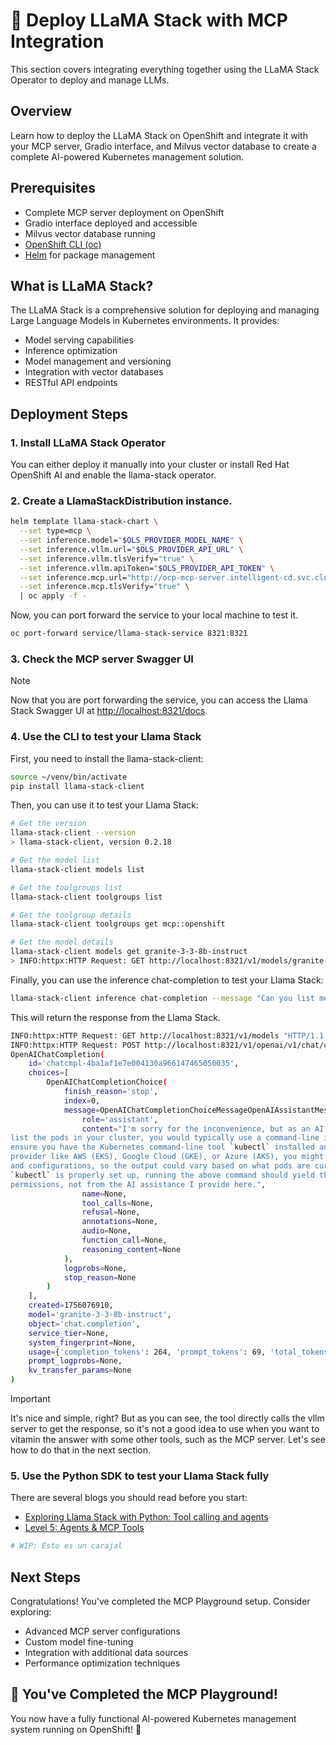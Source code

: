 # 🤖 Deploy LLaMA Stack with MCP Integration

This section covers integrating everything together using the LLaMA Stack Operator to deploy and manage LLMs.

## Overview

Learn how to deploy the LLaMA Stack on OpenShift and integrate it with your MCP server, Gradio interface, and Milvus vector database to create a complete AI-powered Kubernetes management solution.

## Prerequisites

- Complete MCP server deployment on OpenShift
- Gradio interface deployed and accessible
- Milvus vector database running
- [OpenShift CLI (oc)](https://docs.openshift.com/container-platform/latest/cli_reference/openshift_cli/getting-started-cli.html)
- [Helm](https://helm.sh/docs/intro/install/) for package management

## What is LLaMA Stack?

The LLaMA Stack is a comprehensive solution for deploying and managing Large Language Models in Kubernetes environments. It provides:
- Model serving capabilities
- Inference optimization
- Model management and versioning
- Integration with vector databases
- RESTful API endpoints

## Deployment Steps


### 1. Install LLaMA Stack Operator

You can either deploy it manually into your cluster or install Red Hat OpenShift AI and enable the llama-stack operator.

### 2. Create a LlamaStackDistribution instance.

```bash
helm template llama-stack-chart \
  --set type=mcp \
  --set inference.model="$OLS_PROVIDER_MODEL_NAME" \
  --set inference.vllm.url="$OLS_PROVIDER_API_URL" \
  --set inference.vllm.tlsVerify="true" \
  --set inference.vllm.apiToken="$OLS_PROVIDER_API_TOKEN" \
  --set inference.mcp.url="http://ocp-mcp-server.intelligent-cd.svc.cluster.local:8080" \
  --set inference.mcp.tlsVerify="true" \
  | oc apply -f -

```

Now, you can port forward the service to your local machine to test it.

```bash
oc port-forward service/llama-stack-service 8321:8321
```


### 3. Check the MCP server Swagger UI


>[!NOTE]
> Now that you are port forwarding the service, you can access the Llama Stack Swagger UI at [http://localhost:8321/docs](http://localhost:8321/docs).


### 4. Use the CLI to test your Llama Stack

First, you need to install the llama-stack-client:

```bash
source ~/venv/bin/activate
pip install llama-stack-client
```

Then, you can use it to test your Llama Stack:

```bash
# Get the version
llama-stack-client --version
> llama-stack-client, version 0.2.18

# Get the model list
llama-stack-client models list

# Get the toolgroups list
llama-stack-client toolgroups list

# Get the toolgroup details
llama-stack-client toolgroups get mcp::openshift

# Get the model details
llama-stack-client models get granite-3-3-8b-instruct 
> INFO:httpx:HTTP Request: GET http://localhost:8321/v1/models/granite-3-3-8b-instruct "HTTP/1.1 200 OK"
```

Finally, you can use the inference chat-completion to test your Llama Stack:

```bash
llama-stack-client inference chat-completion --message "Can you list me the pods of the cluster?"
```
This will return the response from the Llama Stack.

```bash
INFO:httpx:HTTP Request: GET http://localhost:8321/v1/models "HTTP/1.1 200 OK"
INFO:httpx:HTTP Request: POST http://localhost:8321/v1/openai/v1/chat/completions "HTTP/1.1 200 OK"
OpenAIChatCompletion(
    id='chatcmpl-4ba1af1e7e004130a966147465050035',
    choices=[
        OpenAIChatCompletionChoice(
            finish_reason='stop',
            index=0,
            message=OpenAIChatCompletionChoiceMessageOpenAIAssistantMessageParam(
                role='assistant',
                content="I'm sorry for the inconvenience, but as an AI, I don't have real-time access to your local or remote clusters, including Kubernetes or any other container orchestration platforms. To 
list the pods in your cluster, you would typically use a command-line interface like `kubectl` in a terminal, directing it to your Kubernetes cluster. Here's the basic command:\n\n`kubectl get pods`\n\nPlease 
ensure you have the Kubernetes command-line tool `kubectl` installed and configured to interact with your cluster before running this command. If you're using a managed Kubernetes service provided by a cloud 
provider like AWS (EKS), Google Cloud (GKE), or Azure (AKS), you might need to authenticate your `kubectl` with their CLI tools first.\n\nEvery cluster and its resource listings are unique to the specific setup 
and configurations, so the output could vary based on what pods are currently running or have been created in your cluster.\n\nIf you have access rights and are working within a command-line environment where 
`kubectl` is properly set up, running the above command should yield the list of pods. Any errors or issues obtaining this information would likely stem from misconfiguration, wrong context, or lack of 
permissions, not from the AI assistance I provide here.",
                name=None,
                tool_calls=None,
                refusal=None,
                annotations=None,
                audio=None,
                function_call=None,
                reasoning_content=None
            ),
            logprobs=None,
            stop_reason=None
        )
    ],
    created=1756076910,
    model='granite-3-3-8b-instruct',
    object='chat.completion',
    service_tier=None,
    system_fingerprint=None,
    usage={'completion_tokens': 264, 'prompt_tokens': 69, 'total_tokens': 333, 'completion_tokens_details': None, 'prompt_tokens_details': None},
    prompt_logprobs=None,
    kv_transfer_params=None
)
```


> [!IMPORTANT]  
> It's nice and simple, right? But as you can see, the tool directly calls the vllm server to get the response, so it's not a good idea to use when you want to vitamin the answer with some other tools, such as the MCP server. Let's see how to do that in the next section.


### 5. Use the Python SDK to test your Llama Stack fully

There are several blogs you should read before you start:

* [Exploring Llama Stack with Python: Tool calling and agents](https://developers.redhat.com/articles/2025/07/15/exploring-llama-stack-python-tool-calling-and-agents)
* [Level 5: Agents & MCP Tools](https://github.com/opendatahub-io/llama-stack-demos/blob/main/demos/rag_agentic/notebooks-output/Level5_agents_and_mcp.ipynb)



```python
# WIP: Esto es un carajal
```



## Next Steps

Congratulations! You've completed the MCP Playground setup. Consider exploring:
- Advanced MCP server configurations
- Custom model fine-tuning
- Integration with additional data sources
- Performance optimization techniques

## 🎉 You've Completed the MCP Playground!

You now have a fully functional AI-powered Kubernetes management system running on OpenShift! 🚀
